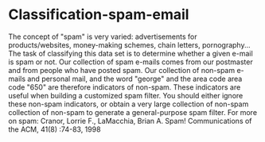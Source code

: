 # Classification-spam-email


The concept of "spam" is very varied: advertisements for products/websites,
money-making schemes, chain letters, pornography...
The task of classifying this data set is to determine
whether a given e-mail is spam or not.
Our collection of spam e-mails comes from our postmaster and from
people who have posted spam. Our collection of non-spam e-mails
and personal mail, and the word "george" and the area code
area code "650" are therefore indicators of non-spam. These indicators
are useful when building a customized spam filter. You should either
ignore these non-spam indicators, or obtain a very large collection of non-spam
collection of non-spam to generate a general-purpose spam filter.
For more on spam: Cranor, Lorrie F., LaMacchia, Brian A. Spam!
Communications of the ACM, 41(8) :74-83, 1998
